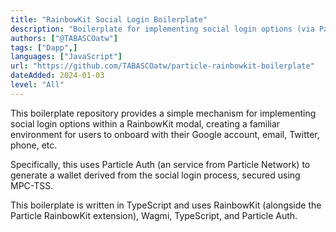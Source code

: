 ```yaml
---
title: "RainbowKit Social Login Boilerplate"
description: "Boilerplate for implementing social login options (via Particle Auth) into RainbowKit."
authors: ["@TABASCOatw"]
tags: ["Dapp",]
languages: ["JavaScript"]
url: "https://github.com/TABASCOatw/particle-rainbowkit-boilerplate"
dateAdded: 2024-01-03
level: "All"
---
```


This boilerplate repository provides a simple mechanism for implementing social login options within a RainbowKit modal, creating a familiar environment for users to onboard with their Google account, email, Twitter, phone, etc.

Specifically, this uses Particle Auth (an service from Particle Network) to generate a wallet derived from the social login process, secured using MPC-TSS.

This boilerplate is written in TypeScript and uses RainbowKit (alongside the Particle RainbowKit extension), Wagmi, TypeScript, and Particle Auth.